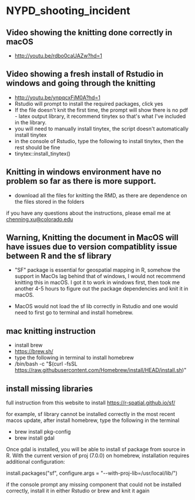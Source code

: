 # NYPD_shooting_incident

## Video showing the knitting done correctly in macOS

* http://youtu.be/rdbo0caUAZw?hd=1

## Video showing a fresh install of Rstudio in windows and going through the knitting

* http://youtu.be/ynpqcxFjM0A?hd=1
* Rstudio will prompt to install the required packages, click yes
* If the file doesn't knit the first time, the prompt will show there is no pdf - latex output library, it recommend tinytex so that's what I've included in the library.
* you will need to manually install tinytex, the script doesn't automatically install tinytex
* in the console of Rstudio, type the following to install tinytex, then the rest should be fine
* tinytex::install_tinytex()

## Knitting in windows environment have no problem so far as there is more support.

* download all the files for knitting the RMD, as there are dependence on the files stored in the folders

if you have any questions about the instructions, please email me at chenning.xu@colorado.edu
 
## Warning, Knitting the document in MacOS will have issues due to version compatiblity issue between R and the sf library

* "SF" package is essential for geospatial mapping in R, somehow the support in MacOs lag behind that of windows, I would not recommend knitting this in macOS. I got it to work in windows first, then took me another 4-5 hours to figure out the package dependencies and knit it in macOS.

* MacOS would not load the sf lib correctly in Rstudio and one would need to first go to terminal and install homebrew.

## mac knitting instruction

*  install brew
*  https://brew.sh/
* type the following in terminal to install homebrew
* /bin/bash -c "$(curl -fsSL https://raw.githubusercontent.com/Homebrew/install/HEAD/install.sh)"


## install missing libraries

full instruction from this website to install https://r-spatial.github.io/sf/

for example, sf library cannot be installed correctly in the most recent macos update, after install homebrew, type the following in the terminal

* brew install pkg-config 
* brew install gdal

Once gdal is installed, you will be able to install sf package from source in R. With the current version of proj (7.0.0) on homebrew, installation requires additional configuration:

install.packages("sf", configure.args = "--with-proj-lib=/usr/local/lib/")

if the console prompt any missing component that could not be installed correctly, install it in either Rstudio or brew and knit it again


